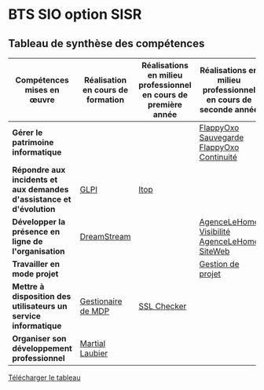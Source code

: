 # BTS SIO option SISR

## Tableau de synthèse des compétences 

| **Compétences mises en œuvre**                             | **Réalisation en cours de formation** | **Réalisations en milieu professionnel en cours de première année** | **Réalisations en milieu professionnel en cours de seconde année** |
| ---------------------------------------------------------- | ------------------------------------- | ------------------------------------------------------------------ | ----------------------------------------------------------------- |
| **Gérer le patrimoine informatique**                       |                                |                                                                    |                                        [FlappyOxo Sauvegarde](https://1drv.ms/p/c/481c90b56a24dfe4/ETitCcvgDhVAnvz3xUztaekBZ3x3lt30Jm2tEMXX_fXACg)     [FlappyOxo Continuité](https://1drv.ms/p/c/481c90b56a24dfe4/EXVgI_qjuWJAqTbUIKE3cQwBlB3owYhJBlinYUOv2GXITw)                           |
| **Répondre aux incidents et aux demandes d'assistance et d'évolution** |           [GLPI](/screenshots/glpi-demande-support.pdf)                            |             [Itop](https://1drv.ms/p/c/481c90b56a24dfe4/EQaqMNHNB0xAvztAaP5KjhoB8zJf0RYA8HWzEY_FU3nmfw)                                                       |                                                                   |
| **Développer la présence en ligne de l'organisation**      |                  [DreamStream](/screenshots/DreamStream-SEO.pdf)                     |                                                                    |         [AgenceLeHome Visibilité](https://1drv.ms/p/c/481c90b56a24dfe4/EUHvBem-n7VGjQPR-rEB68sB4kEKmRG5mkN8ijJRzi6TqQ) [AgenceLeHome SiteWeb](https://1drv.ms/p/c/481c90b56a24dfe4/Ec0J6hnz3oZMrpS6q9672I8B6ZjAxYkyfWZhr71kxpuRgQ)                                                         |
| **Travailler en mode projet**                              |                                       |                                                                    |                            [Gestion de projet](https://1drv.ms/p/c/481c90b56a24dfe4/EawLijUNbCRIqzWD5sAy6V8Be-0ojZ5p1VbIy8FpuykWyw)                                       |
| **Mettre à disposition des utilisateurs un service informatique** |         [Gestionaire de MDP](/screenshots/service.pdf)                   |           [SSL Checker](https://1drv.ms/p/c/481c90b56a24dfe4/ERbG7chVNy1MkSm_rH4h8psBK4cqTAeFFNJb_fDNiFOOng)                                                                    |                                                                   |
| **Organiser son développement professionnel**              |             [Martial Laubier](https://1drv.ms/p/c/481c90b56a24dfe4/Edd4SETCpKlDpih1ADSaxToBJXD_3ouQcSARXBCU_057sg)                          |                                                                    |                                                                   |



[Télécharger le tableau](https://1drv.ms/x/c/481c90b56a24dfe4/EWQ21yQ2a9FLldoD6Je0DhgBLl6iTtVM9CpsQpRXc0FjTQ)